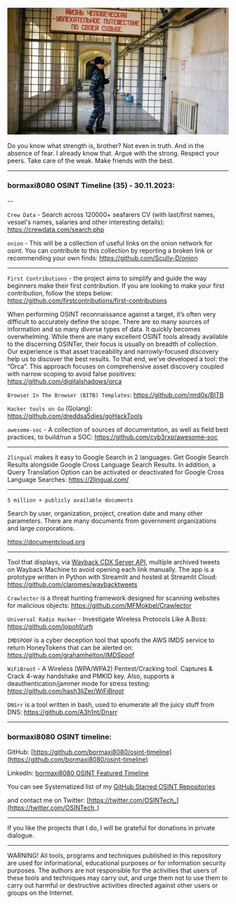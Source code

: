 ![alt text](img/35.jpg)

Do you know what strength is, brother? Not even in truth. And in the absence of fear. I already know that. Argue with the strong. Respect your peers. Take care of the weak. Make friends with the best.

----
### bormaxi8080 OSINT Timeline (35) - 30.11.2023:

--

```Crew Data``` - Search across 120000+ seafarers CV (with last/first names, vessel's names, salaries and other interesting details): https://crewdata.com/search.php

```onion``` - This will be a collection of useful links on the onion network for osint. You can contribute to this collection by reporting a broken link or recommending your own finds: https://github.com/Scully-D/onion

----

```First Contributions``` - the project aims to simplify and guide the way beginners make their first contribution. If you are looking to make your first contribution, follow the steps below: https://github.com/firstcontributions/first-contributions

When performing OSINT reconnaissance against a target, it’s often very difficult to accurately define the scope. There are so many sources of information and so many diverse types of data. It quickly becomes overwhelming. While there are many excellent OSINT tools already available to the discerning OSINTer, their focus is usually on breadth of collection. Our experience is that asset traceability and narrowly-focused discovery help us to discover the best results. To that end, we’ve developed a tool: the “Orca”. This approach focuses on comprehensive asset discovery coupled with narrow scoping to avoid false positives: https://github.com/digitalshadows/orca

```Browser In The Browser (BITB) Templates```: https://github.com/mrd0x/BITB

```Hacker tools on Go``` (Golang): https://github.com/dreddsa5dies/goHackTools

```awesome-soc``` - A collection of sources of documentation, as well as field best practices, to build/run a SOC: https://github.com/cyb3rxp/awesome-soc

----

```2lingual``` makes it easy to Google Search in 2 languages. Get Google Search Results alongside Google Cross Language Search Results. In addition, a Query Translation Option can be activated or deactivated for Google Cross Language Searches: https://2lingual.com/

----

```5 million + publicly available documents```

Search by user, organization, project, creation date and many other parameters. There are many documents from government organizations and large corporations.

https://documentcloud.org

----

Tool that displays, via [Wayback CDX Server API](https://github.com/internetarchive/wayback/tree/master/wayback-cdx-server), multiple archived tweets on Wayback Machine to avoid opening each link manually. The app is a prototype written in Python with Streamlit and hosted at Streamlit Cloud: https://github.com/claromes/waybacktweets

```Crawlector``` is a threat hunting framework designed for scanning websites for malicious objects: https://github.com/MFMokbel/Crawlector

```Universal Radio Hacker``` - Investigate Wireless Protocols Like A Boss: https://github.com/jopohl/urh

```IMDSPOOF``` is a cyber deception tool that spoofs the AWS IMDS service to return HoneyTokens that can be alerted on: https://github.com/grahamhelton/IMDSpoof

```WiFiBroot``` - A Wireless (WPA/WPA2) Pentest/Cracking tool. Captures & Crack 4-way handshake and PMKID key. Also, supports a deauthentication/jammer mode for stress testing: https://github.com/hash3liZer/WiFiBroot

```DNSrr``` is a tool written in bash, used to enumerate all the juicy stuff from DNS: https://github.com/A3h1nt/Dnsrr

----
### bormaxi8080 OSINT timeline:

GitHub: [https://github.com/bormaxi8080/osint-timeline](https://github.com/bormaxi8080/osint-timeline)

LinkedIn: [bormaxi8080 OSINT Featured Timeline](https://www.linkedin.com/in/osintech/details/featured/)

You can see Systematized list of my [GitHub Starred OSINT Repositories](https://github.com/bormaxi8080/osint-repos-list)

and contact me on Twitter: [https://twitter.com/OSINTech_](https://twitter.com/OSINTech_)

----

If you like the projects that I do, I will be grateful for donations in private dialogue.

----

WARNING! All tools, programs and techniques published in this repository are used for informational, educational purposes or for information security purposes. The authors are not responsible for the activities that users of these tools and techniques may carry out, and urge them not to use them to carry out harmful or destructive activities directed against other users or groups on the Internet.